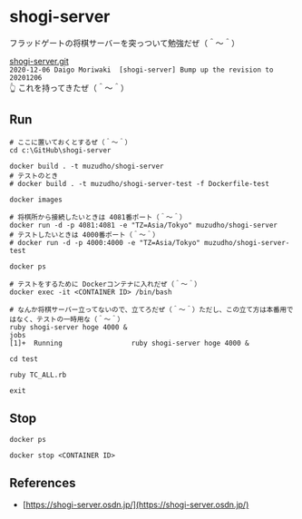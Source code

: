 # shogi-server

フラッドゲートの将棋サーバーを突っついて勉強だぜ（＾～＾）  

[shogi-server.git](http://git.sourceforge.jp/view?p=shogi-server/shogi-server.git;a=summary)  
`2020-12-06	Daigo Moriwaki	[shogi-server] Bump up the revision to 20201206 `  
👆 これを持ってきたぜ（＾～＾）  

## Run

```shell
# ここに置いておくとするぜ（＾～＾）
cd c:\GitHub\shogi-server

docker build . -t muzudho/shogi-server
# テストのとき
# docker build . -t muzudho/shogi-server-test -f Dockerfile-test

docker images

# 将棋所から接続したいときは 4081番ポート（＾～＾）
docker run -d -p 4081:4081 -e "TZ=Asia/Tokyo" muzudho/shogi-server
# テストしたいときは 4000番ポート（＾～＾）
# docker run -d -p 4000:4000 -e "TZ=Asia/Tokyo" muzudho/shogi-server-test

docker ps

# テストをするために Dockerコンテナに入れだぜ（＾～＾）
docker exec -it <CONTAINER ID> /bin/bash

# なんか将棋サーバー立ってないので、立てろだぜ（＾～＾）ただし、この立て方は本番用ではなく、テストの一時用な（＾～＾）
ruby shogi-server hoge 4000 &
jobs
[1]+  Running                 ruby shogi-server hoge 4000 &

cd test

ruby TC_ALL.rb

exit
```

## Stop

```shell
docker ps

docker stop <CONTAINER ID>
```

## References

* [https://shogi-server.osdn.jp/](https://shogi-server.osdn.jp/)
